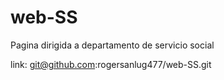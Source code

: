 # web-SS
Pagina dirigida a departamento de servicio social


link:
git@github.com:rogersanlug477/web-SS.git
